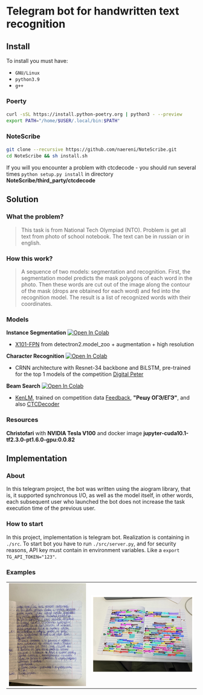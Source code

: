 # Telegram bot for handwritten text recognition

## Install

To install you must have:

- ```GNU/Linux```
- ```python3.9```
- ```g++```

### Poerty

``` bash
curl -sSL https://install.python-poetry.org | python3 - --preview
export PATH="/home/$USER/.local/bin:$PATH"
```

### NoteScribe

``` bash
git clone --recursive https://github.com/naereni/NoteScribe.git
cd NoteScribe && sh install.sh
```

If you will you encounter a problem with ctcdecode - you should run several times ```python setup.py install``` in directory **NoteScribe/third_party/ctcdecode**

## Solution

### What the problem?

> This task is from National Tech Olympiad (NTO). Problem is get all text from photo of school notebook. The text can be in russian or in english.

### How this work?

> A sequence of two models: segmentation and recognition. First, the segmentation model predicts the mask polygons of each word in the photo. Then these words are cut out of the image along the contour of the mask (drops are obtained for each word) and fed into the recognition model. The result is a list of recognized words with their coordinates.

### Models

**Instance Segmentation**
[![Open In Colab](https://colab.research.google.com/assets/colab-badge.svg)](https://colab.research.google.com/github/naereni/NoteScribe/blob/main/train/detectron2_segmentation_latest.ipynb)

- [X101-FPN](https://github.com/facebookresearch/detectron2/blob/main/MODEL_ZOO.md#coco-instance-segmentation-baselines-with-mask-r-cnn) from detectron2.model_zoo + augmentation + high resolution

**Character Recognition**
[![Open In Colab](https://colab.research.google.com/assets/colab-badge.svg)](https://colab.research.google.com/github/naereni/NoteScribe/blob/main/train/ocr_model.ipynb)

- CRNN architecture with Resnet-34 backbone and BiLSTM, pre-trained for the top 1 models of the competition [Digital Peter](https://github.com/sberbank-ai/digital_peter_aij2020)

**Beam Search**
[![Open In Colab](https://colab.research.google.com/assets/colab-badge.svg)](https://colab.research.google.com/github/naereni/NoteScribe/blob/main/train/make_kenlm_dataset_latest.ipynb)

- [KenLM](https://github.com/kpu/kenlm), trained on competition data [Feedback](https://www.kaggle.com/c/feedback-prize-2021/data ), **"Решу ОГЭ/ЕГЭ"**, and also [CTCDecoder](https://github.com/parlance/ctcdecode)

### Resources

**Christofari** with **NVIDIA Tesla V100** and docker image **jupyter-cuda10.1-tf2.3.0-pt1.6.0-gpu:0.0.82**

## Implementation

### About

In this telegram project, the bot was written using the aiogram library, that is, it supported synchronous I/O, as well as the model itself, in other words, each subsequent user who launched the bot does not increase the task execution time of the previous user.

### How to start

In this project, implementation is telegram bot. Realization is containing in `./src`. To start bot you have to run `./src/server.py`, and for security reasons, API key must contain in environment variables. Like a `export TG_API_TOKEN="123"`.

### Examples
|||
|-|-|
|![Input image](./examples/Picture2.png)|![Recognition result](./examples/Picture1.png)|
